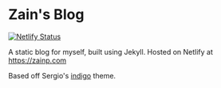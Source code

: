 # Zain's Blog

[![Netlify Status](https://api.netlify.com/api/v1/badges/1e4de562-775b-474a-8c9b-18b9d94cc07f/deploy-status)](https://app.netlify.com/sites/affectionate-edison-985876/deploys)

A static blog for myself, built using Jekyll. Hosted on Netlify at https://zainp.com

Based off Sergio's [indigo](https://github.com/sergiokopplin/indigo) theme.